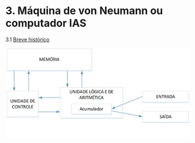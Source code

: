 # 3. Máquina de von Neumann ou computador IAS

3.1 [Breve histórico](https://pt.wikipedia.org/wiki/Computador_IAS)

![Organização da máquina IAS](/arq_aulas/images/maquinaIAS.jpg)

